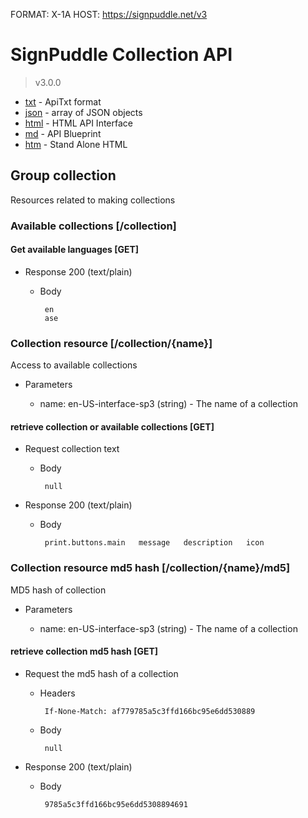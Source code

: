 FORMAT: X-1A
HOST: https://signpuddle.net/v3

# SignPuddle Collection API
> v3.0.0

+ [txt](../src/collection.txt) - ApiTxt format
+ [json](../src/collection.json) - array of JSON objects
+ [html](../api/collection.html) - HTML API Interface
+ [md](../docs/collection.md) - API Blueprint
+ [htm](../docs/collection.htm) - Stand Alone HTML

## Group collection
Resources related to making collections

### Available collections [/collection]

#### Get available languages [GET]

+ Response 200 (text/plain)


     + Body

            en
            ase

### Collection resource [/collection/{name}]
Access to available collections

+ Parameters

     + name: en-US-interface-sp3 (string) - The name of a collection

#### retrieve collection or available collections [GET]

+ Request collection text

     + Body

            null

+ Response 200 (text/plain)


     + Body

            print.buttons.main   message   description   icon

### Collection resource md5 hash [/collection/{name}/md5]
MD5 hash of collection

+ Parameters

     + name: en-US-interface-sp3 (string) - The name of a collection

#### retrieve collection md5 hash [GET]

+ Request the md5 hash of a collection

     + Headers

            If-None-Match: af779785a5c3ffd166bc95e6dd530889

     + Body

            null

+ Response 200 (text/plain)


     + Body

            9785a5c3ffd166bc95e6dd5308894691

